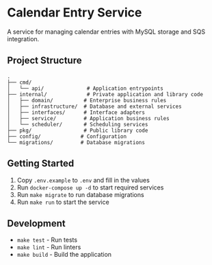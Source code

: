 # Calendar Entry Service

A service for managing calendar entries with MySQL storage and SQS integration.

## Project Structure

```
.
├── cmd/
│   └── api/              # Application entrypoints
├── internal/             # Private application and library code
│   ├── domain/          # Enterprise business rules
│   ├── infrastructure/  # Database and external services
│   ├── interfaces/      # Interface adapters
│   ├── service/         # Application business rules
│   └── scheduler/       # Scheduling services
├── pkg/                 # Public library code
├── config/             # Configuration
└── migrations/         # Database migrations
```

## Getting Started

1. Copy `.env.example` to `.env` and fill in the values
2. Run `docker-compose up -d` to start required services
3. Run `make migrate` to run database migrations
4. Run `make run` to start the service

## Development

- `make test` - Run tests
- `make lint` - Run linters
- `make build` - Build the application
